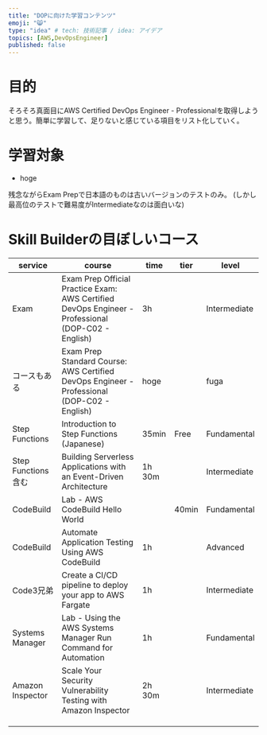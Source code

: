 ```yaml
---
title: "DOPに向けた学習コンテンツ"
emoji: "😸"
type: "idea" # tech: 技術記事 / idea: アイデア
topics: [AWS,DevOpsEngineer]
published: false
---
```


# 目的
そろそろ真面目にAWS Certified DevOps Engineer - Professionalを取得しようと思う。簡単に学習して、足りないと感じている項目をリスト化していく。

# 学習対象
- hoge

残念ながらExam Prepで日本語のものは古いバージョンのテストのみ。
(しかし最高位のテストで難易度がIntermediateなのは面白いな)

# Skill Builderの目ぼしいコース
|service|course|time|tier|level|
| ---- |----|----|----|----|
|Exam|Exam Prep Official Practice Exam: AWS Certified DevOps Engineer - Professional (DOP-C02 - English)|3h||Intermediate|
|コースもある|Exam Prep Standard Course: AWS Certified DevOps Engineer - Professional (DOP-C02 - English)|hoge||fuga|
|Step Functions|Introduction to Step Functions (Japanese)|35min|Free|Fundamental|
|Step Functions 含む|Building Serverless Applications with an Event-Driven Architecture|1h 30m||Intermediate|
|CodeBuild|Lab - AWS CodeBuild Hello World||40min|Fundamental|
|CodeBuild|Automate Application Testing Using AWS CodeBuild|1h||Advanced|
|Code3兄弟|Create a CI/CD pipeline to deploy your app to AWS Fargate|1h||Intermediate|
|Systems Manager|Lab - Using the AWS Systems Manager Run Command for Automation|1h||Fundamental|
|Amazon Inspector|Scale Your Security Vulnerability Testing with Amazon Inspector |2h 30m||Intermediate|
||||||
||||||
||||||

